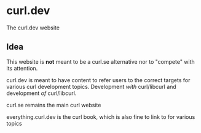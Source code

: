 # curl.dev

The curl.dev website

## Idea

This website is **not** meant to be a curl.se alternative nor to "compete" with its attention.

curl.dev is meant to have content to refer users to the correct targets for various curl development topics. Development *with* curl/libcurl and development *of* curl/libcurl.

curl.se remains the main curl website

everything.curl.dev is the curl book, which is also fine to link to for various topics
